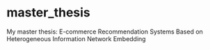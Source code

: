 # master_thesis
My master thesis: E-commerce Recommendation Systems Based on Heterogeneous Information Network Embedding
